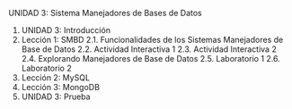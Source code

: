 UNIDAD 3: Sistema Manejadores de Bases de Datos
1. UNIDAD 3: Introducción
2. Lección 1: SMBD
2.1. Funcionalidades de los Sistemas Manejadores de Base de Datos
2.2. Actividad Interactiva 1
2.3. Actividad Interactiva 2
2.4. Explorando Manejadores de Base de Datos
2.5. Laboratorio 1
2.6. Laboratorio 2
 3. Lección 2: MySQL
 4. Lección 3: MongoDB
 5. UNIDAD 3: Prueba